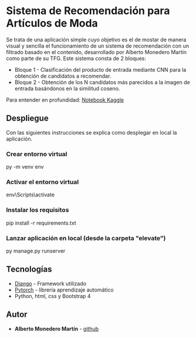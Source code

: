 # Sistema de Recomendación para Artículos de Moda

Se trata de una aplicación simple cuyo objetivo es el de mostar de manera visual y sencilla el funcionamiento de un sistema de recomendación con un filtrado basado en el contenido, desarrollado por Alberto Monedero Martín como parte de su TFG. Este sistema consta de 2 bloques:
* Bloque 1 - Clasificación del producto de entrada mediante CNN para la obtención de candidatos a recomendar.
* Bloque 2 - Obtención de los N candidatos más parecidos a la imagen de entrada basándonos en la similitud coseno.

 Para entender en profundidad: [Notebook Kaggle](https://www.kaggle.com/code/albertomonedero/fashioncnn) 

## Despliegue

Con las siguientes instrucciones se explica como desplegar en local la aplicación.

### Crear entorno virtual
py -m venv env
### Activar el entorno virtual
env\Scripts\activate
### Instalar los requisitos 
pip install -r requirements.txt
### Lanzar aplicación en local (desde la carpeta "elevate")
py manage.py runserver

## Tecnologías

* [Django](https://www.djangoproject.com/) - Framework utilizado
* [Pytorch](https://pytorch.org/) - librería aprendizaje automático
* Python, html, css y Bootstrap 4


## Autor

* **Alberto Monedero Martín** - [github](https://github.com/albertjcuac)
